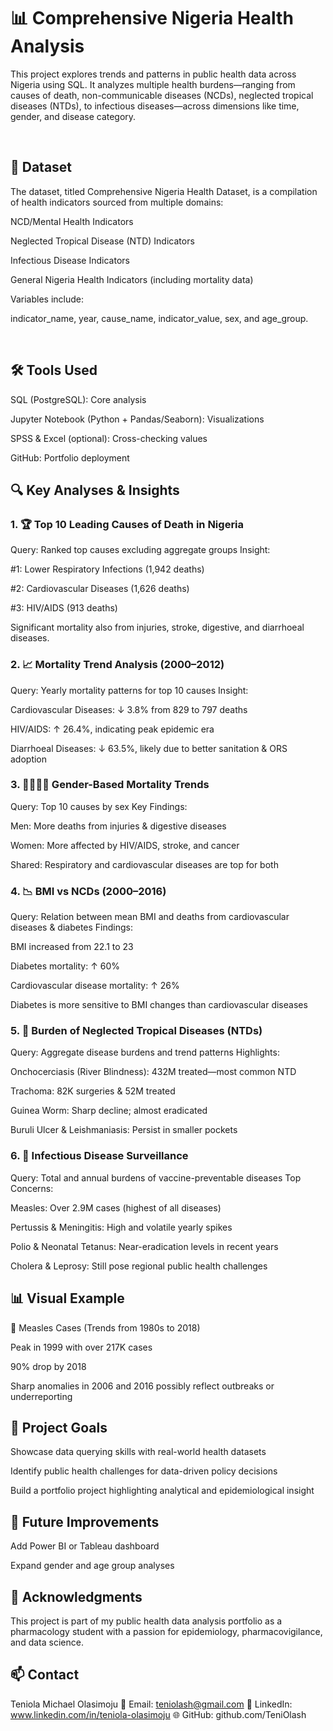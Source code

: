 # 📊 Comprehensive Nigeria Health Analysis
This project explores trends and patterns in public health data across Nigeria using SQL. It analyzes multiple health burdens—ranging from causes of death, non-communicable diseases (NCDs), neglected tropical diseases (NTDs), to infectious diseases—across dimensions like time, gender, and disease category.

<br>

## 📁 Dataset
The dataset, titled Comprehensive Nigeria Health Dataset, is a compilation of health indicators sourced from multiple domains:

NCD/Mental Health Indicators

Neglected Tropical Disease (NTD) Indicators

Infectious Disease Indicators

General Nigeria Health Indicators (including mortality data)

Variables include:

indicator_name, year, cause_name, indicator_value, sex, and age_group.

<br>

## 🛠️ Tools Used
SQL (PostgreSQL): Core analysis

Jupyter Notebook (Python + Pandas/Seaborn): Visualizations

SPSS & Excel (optional): Cross-checking values

GitHub: Portfolio deployment

## 🔍 Key Analyses & Insights
### 1. 🏆 Top 10 Leading Causes of Death in Nigeria
Query: Ranked top causes excluding aggregate groups
Insight:

#1: Lower Respiratory Infections (1,942 deaths)

#2: Cardiovascular Diseases (1,626 deaths)

#3: HIV/AIDS (913 deaths)

Significant mortality also from injuries, stroke, digestive, and diarrhoeal diseases.

### 2. 📈 Mortality Trend Analysis (2000–2012)
Query: Yearly mortality patterns for top 10 causes
Insight:

Cardiovascular Diseases: ↓ 3.8% from 829 to 797 deaths

HIV/AIDS: ↑ 26.4%, indicating peak epidemic era

Diarrhoeal Diseases: ↓ 63.5%, likely due to better sanitation & ORS adoption

### 3. 🧍‍♂️🧍‍♀️ Gender-Based Mortality Trends
Query: Top 10 causes by sex
Key Findings:

Men: More deaths from injuries & digestive diseases

Women: More affected by HIV/AIDS, stroke, and cancer

Shared: Respiratory and cardiovascular diseases are top for both

### 4. 📉 BMI vs NCDs (2000–2016)
Query: Relation between mean BMI and deaths from cardiovascular diseases & diabetes
Findings:

BMI increased from 22.1 to 23

Diabetes mortality: ↑ 60%

Cardiovascular disease mortality: ↑ 26%

Diabetes is more sensitive to BMI changes than cardiovascular diseases

### 5. 🦟 Burden of Neglected Tropical Diseases (NTDs)
Query: Aggregate disease burdens and trend patterns
Highlights:

Onchocerciasis (River Blindness): 432M treated—most common NTD

Trachoma: 82K surgeries & 52M treated

Guinea Worm: Sharp decline; almost eradicated

Buruli Ulcer & Leishmaniasis: Persist in smaller pockets

### 6. 🤒 Infectious Disease Surveillance
Query: Total and annual burdens of vaccine-preventable diseases
Top Concerns:

Measles: Over 2.9M cases (highest of all diseases)

Pertussis & Meningitis: High and volatile yearly spikes

Polio & Neonatal Tetanus: Near-eradication levels in recent years

Cholera & Leprosy: Still pose regional public health challenges

## 📊 Visual Example
📌 Measles Cases (Trends from 1980s to 2018)

Peak in 1999 with over 217K cases

90% drop by 2018

Sharp anomalies in 2006 and 2016 possibly reflect outbreaks or underreporting


## 🎯 Project Goals
Showcase data querying skills with real-world health datasets

Identify public health challenges for data-driven policy decisions

Build a portfolio project highlighting analytical and epidemiological insight

## 📌 Future Improvements
Add Power BI or Tableau dashboard

Expand gender and age group analyses

## 🤝 Acknowledgments
This project is part of my public health data analysis portfolio as a pharmacology student with a passion for epidemiology, pharmacovigilance, and data science.

## 📫 Contact
Teniola Michael Olasimoju
📧 Email: teniolash@gmail.com
💼 LinkedIn: www.linkedin.com/in/teniola-olasimoju
🌐 GitHub: github.com/TeniOlash
